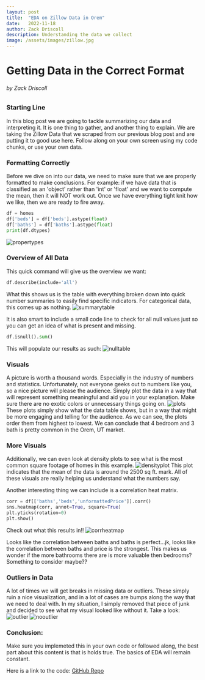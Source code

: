 ```yaml
---
layout: post
title:  "EDA on Zillow Data in Orem"
date:   2022-11-18
author: Zack Driscoll
description: Understanding the data we collect
image: /assets/images/zillow.jpg
---
```

# Getting Data in the Correct Format
###### by Zack Driscoll
### Starting Line
In this blog post we are going to tackle summarizing our data and interpreting it. It is one thing to gather, and another thing to explain. We are taking the Zillow Data that we scraped from our previous blog post and are putting it to good use here. Follow along on your own screen using my code chunks, or use your own data.

### Formatting Correctly
Before we dive on into our data, we need to make sure that we are properly formatted to make conclusions. For example: if we have data that is classified as an 'object' rather than 'int' or 'float' and we want to compute the mean, then it will NOT work out. Once we have everything tight knit how we like, then we are ready to fire away.
```python
df = homes
df['beds'] = df['beds'].astype(float)
df['baths'] = df['baths'].astype(float)
print(df.dtypes)
```
![propertypes](https://raw.githubusercontent.com/zadriscoll/stat386-projects/main/assets/images/propertypes.jpg)

### Overview of All Data
This quick command will give us the overview we want:
```python
df.describe(include='all')
````
What this shows us is the table with everything broken down into quick number summaries to easily find specific indicators. For categorical data, this comes up as nothing. 
![summarytable](https://raw.githubusercontent.com/zadriscoll/stat386-projects/main/assets/images/summarytable.JPG)

It is also smart to include a small code line to check for all null values just so you can get an idea of what is present and missing. 
```python
df.isnull().sum()
```
This will populate our results as such:
![nulltable](https://raw.githubusercontent.com/zadriscoll/stat386-projects/main/assets/images/nulltable.JPG)

### Visuals
A picture is worth a thousand words. Especially in the industry of numbers and statistics. Unfortunately, not everyone geeks out to numbers like you, so a nice picture will please the audience. Simply plot the data in a way that will represent something meaningful and aid you in your explanation. Make sure there are no exotic colors or unnecessary things going on. 
![plots](https://raw.githubusercontent.com/zadriscoll/stat386-projects/main/assets/images/plots.JPG)
These plots simply show what the data table shows, but in a way that might be more engaging and telling for the audience. As we can see, the plots order them from highest to lowest. We can conclude that 4 bedroom and 3 bath is pretty common in the Orem, UT market. 

### More Visuals
Additionally, we can even look at density plots to see what is the most common square footage of homes in this example.
![densityplot](https://raw.githubusercontent.com/zadriscoll/stat386-projects/main/assets/images/densityplot.JPG)
This plot indicates that the mean of the data is around the 2500 sq ft. mark. All of these visuals are really helping us understand what the numbers say. 

Another interesting thing we can include is a correlation heat matrix. 
```python
corr = df[['baths','beds','unformattedPrice']].corr()
sns.heatmap(corr, annot=True, square=True)
plt.yticks(rotation=0)
plt.show()
```
Check out what this results in!!
![corrheatmap](https://raw.githubusercontent.com/zadriscoll/stat386-projects/main/assets/images/corrheatmap.JPG)

Looks like the correlation between baths and baths is perfect...jk, looks like the correlation between baths and price is the strongest. This makes us wonder if the more bathrooms there are is more valuable then bedrooms? Something to consider maybe??

### Outliers in Data
A lot of times we will get breaks in missing data or outliers. These simply ruin a nice visualization, and in a lot of cases are bumps along the way that we need to deal with. In my situation, I simply removed that piece of junk and decided to see what my visual looked like without it. Take a look:
![outlier](https://raw.githubusercontent.com/zadriscoll/stat386-projects/main/assets/images/outlier.JPG)
![nooutlier](https://raw.githubusercontent.com/zadriscoll/stat386-projects/main/assets/images/nooutlier.JPG)

### Conclusion:
Make sure you implemeted this in your own code or followed along, the best part about this content is that is holds true. The basics of EDA will remain constant.

Here is a link to the code:
[GitHub Repo](https://github.com/zadriscoll/zillow.git)

